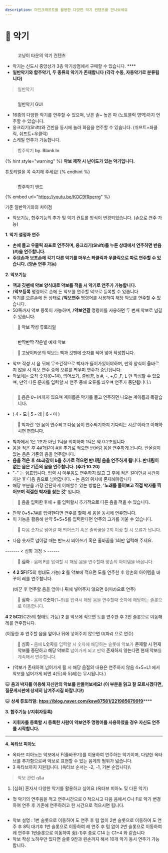 ```yaml
---
description: 마인크래프트를 활용한 다양한 악기 컨텐츠를 만나보세요
---
```


# 🎷 악기

<figure><img src="../../.gitbook/assets/2022-08-31_17.25.17.png" alt=""><figcaption><p>고냥이 타운의 악기 컨텐츠</p></figcaption></figure>

* 악기는 신도시 중앙상가 3층 악기상점에서 구매할 수 있습니다. ****&#x20;
* **일반악기와 합주악기, 두 종류의 악기가 존재합니다 (각각 수동, 자동악기로 분류됩니다)**

> 일반악기

<figure><img src="../../.gitbook/assets/image (3).png" alt=""><figcaption><p>일반악기 GUI</p></figcaption></figure>

* 16종의 다양한 악기를 연주할 수 있으며, 낮은 솔\~ 높은 파 (노트블럭 영역)까지 연주할 수 있습니다.
* 웅크리기(Shift)와 건반을 동시에 눌러 화음을 연주할 수 있습니다. (쉬프트+좌클릭, 쉬프트+우클릭)
* 스케일 연주가 가능합니다.



> 합주악기  **by. Blank In**

{% hint style="warning" %}
**악보 제작 시 난이도가 있는 악기입니다.**

튜토리얼을 꼭 숙지해 주세요!
{% endhint %}

<figure><img src="../../.gitbook/assets/unknown (2).png" alt=""><figcaption><p>합주악기 밴드</p></figcaption></figure>

{% embed url="https://youtu.be/KOC9fRperrg" %}

기존 일반악기와의 차이점

* 악보기능, 합주기능의 추가 및 악기 컨트롤 방식이 변경되었습니다.  (손으로 연주 가능)

**1. 악기 설정과 연주**

* **손에 들고 우클릭 좌표로 연주하며, 웅크리기(Shift)를 누른 상태에서 연주하면 반음(#)을 연주합니다.**
* **주요손과 보조손에 각기 다른 악기를 마우스 좌클릭과 우클릭으로 따로 연주할 수 있습니다. (양손 연주 가능)**

**2. 악보기능**&#x20;

* **책과 깃펜에 악보 양식대로 악보를 적을 시 악기로 연주가 가능합니다.**&#x20;
* **/악보등록** 명령어로 손에 든 악보를 연주할 악보로 등록할 수 있습니다
* 악기를 오른손에 든 상태로 **/악보연주** 명령어를 사용하여  해당 악보를 연주할 수 있습니다.
* 50쪽까지 악보 등록이 가능하며, **/악보연결** 명령어를 사용하면 두 번째 악보로 넘길 수 있습니다.&#x20;



> &#x20;**🎼 악보 작성 튜토리얼**&#x20;

<figure><img src="../../.gitbook/assets/image (8) (1).png" alt=""><figcaption><p>반짝반짝 작은별 예제 악보</p></figcaption></figure>

> **🎼 고냥이타운의 악보는 책과 깃펜에 숫자를 적어 넣어 작성합니다.**

* 악보 작성 시 음 뒤에 무조건적으로 박자가 들어가있어야하며, 만약 양식이 올바르지 않을 시 악보 연주 중에 오류를 띄우며 연주가 중단됩니다.
* 악보에는 오직 숫자(0\~14), 띄어쓰기, 줄바꿈, b #, -, +,C ,F, L 만 작성할 수 있으며, 만약 다른 문자를 입력할 시 연주 중에 오류를 띄우며 연주가 중단됩니다.\


<figure><img src="../../.gitbook/assets/다운로드.png" alt=""><figcaption></figcaption></figure>

> **🎼 음은 0\~14까지 있으며 계이름은 악기를 들고 연주하면 나오는 계이름과 똑같습니다.**

* ( 4 - 도 | 5 - 레 | 6 - 미 )

> **🎼  박자란 ‘한 음이 연주되고 다음 음이 연주되기까지 기다리는 시간’이라고 이해하시면 편합니다.**

* 박자에서 1은 1초가 아닌 1틱을 의미하며 1틱은 약 0.2초입니다.
* 음을 적은 후 4#과같이 #을 추가로 적으면 반올림 음을 연주하게 됩니다. 반올림이 없는 음은 기존의 음을 연주합니다.
* **음을 적은 후 4b과같이 b을 추가로 적으면 반내림 음을 연주하게 됩니다. 반내림이 없는 음은 기존의 음을 연주합니다. (추가 10.20)**
* "-" 는 쉼표입니다. 입력 시 아무음도 연주하지 않고 그 후에 적은 길이만큼 시간이 지난 후 다음 음으로 넘어갑니다. - 는 음의 위치에 존재해야합니다
* 해당 부분을 가장 간단하게 이해할수 있는 방법은, **'노래를 들어보고 직접 박자를 찍어보며 적절한 박자를 찾는 것'** 입니다.

> **🎼  음을 입력한 후에 + 를 입력할시 추가적으로 다른 음을 적을 수 있습니다.**

* 만약 0+5+7#를 입력한다면 연주를 할때 세 음을 동시에 연주합니다.
* 이 기능을 활용해 만약 5+5+5를 입력한다면 연주의 크기를 키울 수 있습니다.

> **🎼** 다음 숫자로 넘어갈 때 띄어쓰기 혹은 줄바꿈을 2회 이상 할 시 오류가 납니다.

* 다음 숫자로 넘어갈 때는 반드시 띄어쓰기 혹은 줄바꿈을 1회만 입력해 주세요.

\------- < 심화 과정 > ------&#x20;

> **🎼 심화 -** 음에 **F**를 입력할 시 해당 음을 연주할때 양손의 아이템을 바꿉니다.

*   **4 2 5F**(F5의 형태도 가능) **2** 를 악보에 적으면 도를 연주한 후 양손의 아이템을 바꾸어 레를 연주합니다.

    (바꾼 후 연주할 음을 앞이나 뒤에 넣어주지 않으면 0(파♯)으로 연주)

> **🎼 심화 -** 음에 **C숫자**(1\~9)를 입력시 해당 음을 연주할때 숫자에 해당하는 슬롯으로 이동합니다.

**4 2 5C2**(C25의 형태도 가능) **2** 를 악보에 적으면 도를 연주한 후 2번 슬롯으로 이동해 레를 연주합니다.

(이동한 후 연주할 음을 앞이나 뒤에 넣어주지 않으면 0(파♯) 으로 연주)

> **🎼 심화 -** 음에 **L숫자**를 입력할 시 숫자에 해당하는 슬롯에 악보가 **존재할 시 현재 악보를 중단하고 해당 악보로** 넘어가게 되고 만약 **존재하지 않는다면 현재 악보**를 계속해서 연주합니다.

* (악보가 존재하여 넘어가게 될 시 해당 음절의 내용은 연주하지 않음 4+5+L1 에서 악보를 넘어가게 되면 4(도)와 5(레)는 무시됩니다.)



😺 **음과 박자를 이용해 자신만의 악보를 만들어보세요!  (이 부분을 읽고 잘 모르시겠다면, 질문게시판에 상세히 남겨주시길 바랍니다!)**&#x20;

😺 **상세 튜토리얼:**  [**htps://blog.naver.com/ksw87581/221985679919**](https://blog.naver.com/ksw87581/221985679919)****



**3. 합주기능 (/지휘자등록)**

* **지휘자를 등록할 시 등록한 사람이 악보연주 명령어를 사용하였을 경우 자신도 연주를 시작합니다.**

****

**4. 옥타브 피아노**

* 옥타브 피아노는 악보에서 F(줄바꾸기)를  이용하여 연주하는 악기이며, 다양한 옥타브를 추가함으로써 악보로 표현할 수 있는 음계의 범위가 넓습니다.
* 3 옥타브까지 지원됩니다. (옥타브 순서는 -2, -1, 기본 순입니다)\




> 악보 관련 q\&a

1. \[심화] 혼자서 다양한 악기를 활용하고 싶어요 (옥타브 피아노 및 다른 악기)&#x20;

* 첫 악기의 연주음을 적고 연주시간으로 0 적으시고 다음 음에서 C나 F로 악기 변경 하여 연주 후 기존에 연주하려고 한 시간으로 적으시면 됩니다.

<figure><img src="../../.gitbook/assets/unknown.png" alt=""><figcaption></figcaption></figure>

* 악보 설명 : 1번 슬롯으로 이동하여 도 연주 후 텀 없이 2번 슬롯으로 이동하여 도 연주 후 8틱 대기후 1번 슬롯으로 이동하여 레 연주 후 텀 없이 2번 슬롯으로 이동하여 레 연주후 1번슬롯으로 이동하여 쉼(-1)후 종료 C14 는 C1+4 와 같습니다
* 악보 작성 노하우만 있다면 슬롯 9칸과 왼손까지 해서 10개 악기 동시 연주가 가능합니다.
